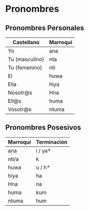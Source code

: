 # Pronombres

## Pronombres Personales

| Castellano     | Marroquí |
|----------------|----------|
| Yo             | ana      |
| Tu (masculino) | nta      |
| Tu (femenino)  | nti      |
| El             | huwa     |
| Ella           | hiya     |
| Nosotr@s       | Hna      |
| Ell@s          | huma     |
| Vosotr@s       | ntuma    |


## Pronombres Posesivos

| Marroquí | Terminación |
|----------|-------------|
| ana      | i / ya*     |
| nti/a    | k           |
| huwa     | u / h*      |
| hiya     | ha          |
| Hna      | na          |
| huma     | kum         |
| ntuma    | hum         |
